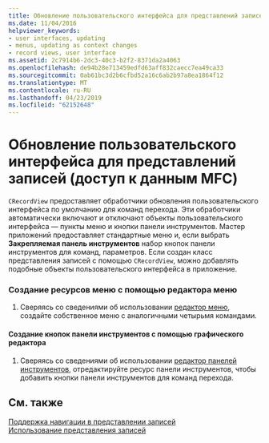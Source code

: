 ```yaml
---
title: Обновление пользовательского интерфейса для представлений записей (доступ к данным MFC)
ms.date: 11/04/2016
helpviewer_keywords:
- user interfaces, updating
- menus, updating as context changes
- record views, user interface
ms.assetid: 2c7914b6-2dc3-40c3-b2f2-8371da2a4063
ms.openlocfilehash: de94b28e713459edfd63aff832caecc7ea49ca33
ms.sourcegitcommit: 0ab61bc3d2b6cfbd52a16c6ab2b97a8ea1864f12
ms.translationtype: MT
ms.contentlocale: ru-RU
ms.lasthandoff: 04/23/2019
ms.locfileid: "62152648"
---
```

# <a name="user-interface-updating-for-record-views--mfc-data-access"></a>Обновление пользовательского интерфейса для представлений записей (доступ к данным MFC)

`CRecordView` предоставляет обработчики обновления пользовательского интерфейса по умолчанию для команд перехода. Эти обработчики автоматически включают и отключают объекты пользовательского интерфейса — пункты меню и кнопки панели инструментов. Мастер приложений предоставляет стандартные меню и, если выбрать **Закрепляемая панель инструментов** набор кнопок панели инструментов для команд, параметров. Если создан класс представления записей с помощью `CRecordView`, можно добавлять подобные объекты пользовательского интерфейса в приложение.

### <a name="to-create-menu-resources-with-the-menu-editor"></a>Создание ресурсов меню с помощью редактора меню

1. Сверяясь со сведениями об использовании [редактор меню](../windows/menu-editor.md), создайте собственное меню с аналогичными четырьмя командами.

#### <a name="to-create-toolbar-buttons-with-the-graphics-editor"></a>Создание кнопок панели инструментов с помощью графического редактора

1. Сверяясь со сведениями об использовании [редактор панелей инструментов](../windows/toolbar-editor.md), отредактируйте ресурс панели инструментов, чтобы добавить кнопки панели инструментов для команд перехода.

## <a name="see-also"></a>См. также

[Поддержка навигации в представлении записей](../data/supporting-navigation-in-a-record-view-mfc-data-access.md)<br/>
[Использование представления записей](../data/using-a-record-view-mfc-data-access.md)